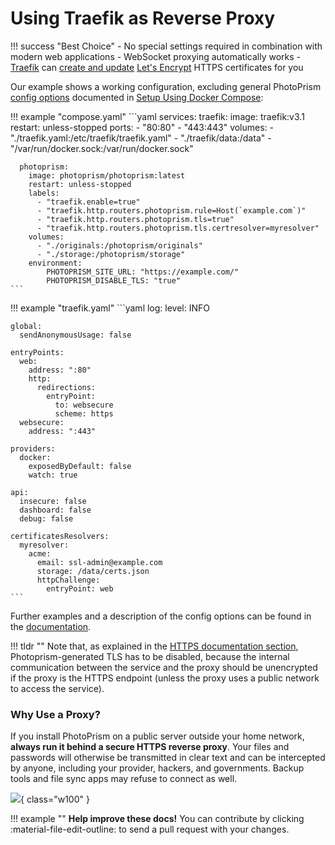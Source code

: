 # Using Traefik as Reverse Proxy

!!! success "Best Choice"
    - No special settings required in combination with modern web applications
    - WebSocket proxying automatically works
    - [Traefik](https://doc.traefik.io/traefik/) can [create and update](https://doc.traefik.io/traefik/user-guides/docker-compose/acme-http/)  [Let's Encrypt](https://letsencrypt.org/) HTTPS certificates for you

Our example shows a working configuration, excluding general PhotoPrism [config options](../config-options.md) 
documented in [Setup Using Docker Compose](../docker-compose.md):

!!! example "compose.yaml"
    ```yaml
    services:
      traefik:
        image: traefik:v3.1
        restart: unless-stopped
        ports:
          - "80:80"
          - "443:443"
        volumes:
          - "./traefik.yaml:/etc/traefik/traefik.yaml"
          - "./traefik/data:/data"
          - "/var/run/docker.sock:/var/run/docker.sock"

      photoprism:
        image: photoprism/photoprism:latest
        restart: unless-stopped
        labels:
          - "traefik.enable=true"
          - "traefik.http.routers.photoprism.rule=Host(`example.com`)"
          - "traefik.http.routers.photoprism.tls=true"
          - "traefik.http.routers.photoprism.tls.certresolver=myresolver" 
        volumes:
          - "./originals:/photoprism/originals"
          - "./storage:/photoprism/storage"
        environment:
            PHOTOPRISM_SITE_URL: "https://example.com/"
            PHOTOPRISM_DISABLE_TLS: "true"
    ```

!!! example "traefik.yaml"
    ```yaml
    log:
      level: INFO

    global:
      sendAnonymousUsage: false

    entryPoints:
      web:
        address: ":80"
        http:
          redirections:
            entryPoint:
              to: websecure
              scheme: https
      websecure:
        address: ":443"

    providers:
      docker:
        exposedByDefault: false
        watch: true
    
    api:
      insecure: false
      dashboard: false
      debug: false
    
    certificatesResolvers:
      myresolver:
        acme:
          email: ssl-admin@example.com
          storage: /data/certs.json
          httpChallenge:
            entryPoint: web
    ```

Further examples and a description of the config options can be found in the [documentation](https://doc.traefik.io/traefik/user-guides/docker-compose/basic-example/).

!!! tldr ""
    Note that, as explained in the [HTTPS documentation section](../using-https.md), Photoprism-generated TLS has to be disabled, because the internal communication between the service and the proxy should be unencrypted if the proxy is the HTTPS endpoint (unless the proxy uses a public network to access the service).

### Why Use a Proxy? ###

If you install PhotoPrism on a public server outside your home network, **always run it behind a secure
HTTPS reverse proxy**. Your files and passwords will otherwise be transmitted in clear text and can be intercepted
by anyone, including your provider, hackers, and governments. Backup tools and file sync apps may refuse to
connect as well.

![](https://dl.photoprism.app/img/diagrams/reverse-proxy.svg){ class="w100" }

!!! example ""
    **Help improve these docs!** You can contribute by clicking :material-file-edit-outline: to send a pull request with your changes.
